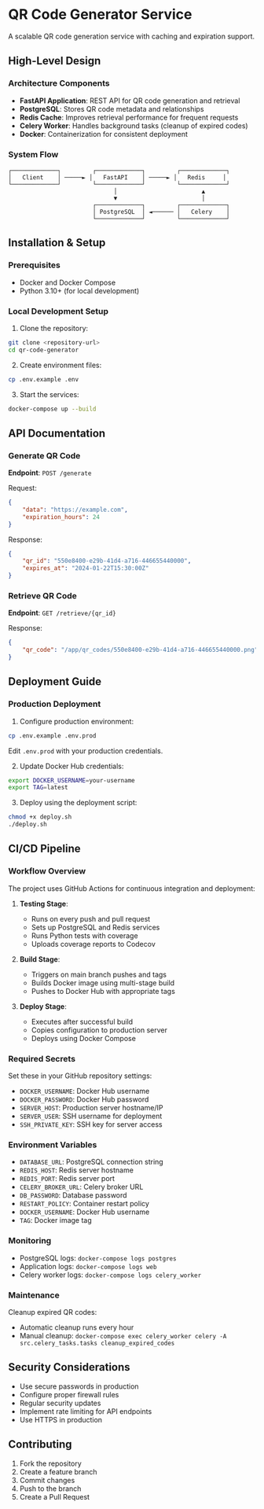 # QR Code Generator Service

A scalable QR code generation service with caching and expiration support.

## High-Level Design

### Architecture Components

- **FastAPI Application**: REST API for QR code generation and retrieval
- **PostgreSQL**: Stores QR code metadata and relationships
- **Redis Cache**: Improves retrieval performance for frequent requests
- **Celery Worker**: Handles background tasks (cleanup of expired codes)
- **Docker**: Containerization for consistent deployment

### System Flow
```
┌─────────────┐         ┌─────────────┐         ┌─────────────┐
│   Client    │ ─────► │   FastAPI    │ ─────► │   Redis     │
└─────────────┘         └─────────────┘         └─────────────┘
                              │                        ▲
                              ▼                        │
                        ┌─────────────┐         ┌─────────────┐
                        │ PostgreSQL  │ ◄────── │   Celery    │
                        └─────────────┘         └─────────────┘
```

## Installation & Setup

### Prerequisites
- Docker and Docker Compose
- Python 3.10+ (for local development)

### Local Development Setup

1. Clone the repository:
```bash
git clone <repository-url>
cd qr-code-generator
```

2. Create environment files:
```bash
cp .env.example .env
```

3. Start the services:
```bash
docker-compose up --build
```

## API Documentation

### Generate QR Code
**Endpoint**: `POST /generate`

Request:
```json
{
    "data": "https://example.com",
    "expiration_hours": 24
}
```

Response:
```json
{
    "qr_id": "550e8400-e29b-41d4-a716-446655440000",
    "expires_at": "2024-01-22T15:30:00Z"
}
```

### Retrieve QR Code
**Endpoint**: `GET /retrieve/{qr_id}`

Response:
```json
{
    "qr_code": "/app/qr_codes/550e8400-e29b-41d4-a716-446655440000.png"
}
```

## Deployment Guide

### Production Deployment

1. Configure production environment:
```bash
cp .env.example .env.prod
```
Edit `.env.prod` with your production credentials.

2. Update Docker Hub credentials:
```bash
export DOCKER_USERNAME=your-username
export TAG=latest
```

3. Deploy using the deployment script:
```bash
chmod +x deploy.sh
./deploy.sh
```

## CI/CD Pipeline

### Workflow Overview
The project uses GitHub Actions for continuous integration and deployment:

1. **Testing Stage**:
   - Runs on every push and pull request
   - Sets up PostgreSQL and Redis services
   - Runs Python tests with coverage
   - Uploads coverage reports to Codecov

2. **Build Stage**:
   - Triggers on main branch pushes and tags
   - Builds Docker image using multi-stage build
   - Pushes to Docker Hub with appropriate tags

3. **Deploy Stage**:
   - Executes after successful build
   - Copies configuration to production server
   - Deploys using Docker Compose

### Required Secrets
Set these in your GitHub repository settings:
- `DOCKER_USERNAME`: Docker Hub username
- `DOCKER_PASSWORD`: Docker Hub password
- `SERVER_HOST`: Production server hostname/IP
- `SERVER_USER`: SSH username for deployment
- `SSH_PRIVATE_KEY`: SSH key for server access

### Environment Variables

- `DATABASE_URL`: PostgreSQL connection string
- `REDIS_HOST`: Redis server hostname
- `REDIS_PORT`: Redis server port
- `CELERY_BROKER_URL`: Celery broker URL
- `DB_PASSWORD`: Database password
- `RESTART_POLICY`: Container restart policy
- `DOCKER_USERNAME`: Docker Hub username
- `TAG`: Docker image tag

### Monitoring

- PostgreSQL logs: `docker-compose logs postgres`
- Application logs: `docker-compose logs web`
- Celery worker logs: `docker-compose logs celery_worker`

### Maintenance

Cleanup expired QR codes:
- Automatic cleanup runs every hour
- Manual cleanup: `docker-compose exec celery_worker celery -A src.celery_tasks.tasks cleanup_expired_codes`

## Security Considerations

- Use secure passwords in production
- Configure proper firewall rules
- Regular security updates
- Implement rate limiting for API endpoints
- Use HTTPS in production

## Contributing

1. Fork the repository
2. Create a feature branch
3. Commit changes
4. Push to the branch
5. Create a Pull Request
